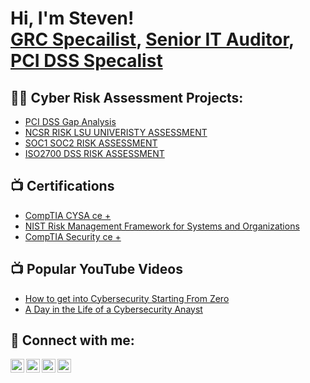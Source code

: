 <h1>Hi, I'm Steven! <br/><a href="https://github.com/ssteel678">GRC Specailist</a>, <a href="https://www.linkedin.com/in/joshmadakor/">Senior IT Auditor</a>, <a href="https://www.youtube.com/c/joshmadakor">PCI DSS Specalist</a></h1>

<h2>👨‍💻 Cyber Risk Assessment Projects:</h2>


  - [PCI DSS Gap Analysis](https://github.com/ssteel678/PCI-DSS-Gap-Analysis)
  - [NCSR RISK LSU UNIVERISTY ASSESSMENT](https://github.com/ssteel678/NCSR-RISK-LSU-UNIVERISTY-ASSESSMENT)
  - [SOC1 SOC2 RISK ASSESSMENT](https://github.com/joshmadakor1/Algorithms-Practice)
  - [ISO2700 DSS RISK ASSESSMENT](https://github.com/joshmadakor1/Algorithms-Practice)
    
<h2>📺 Certifications</h2>

- [CompTIA CYSA ce +](https://www.linkedin.com/in/stevensteeleitsme/overlay/1713488023124/single-media-viewer/?profileId=ACoAABIwG4YBZOBZ-NKLSkNJ0DXhkqNxlEKIwYg)
- [NIST Risk Management Framework for Systems and Organizations](https://www.linkedin.com/in/stevensteeleitsme/overlay/1726708320275/single-media-viewer/?profileId=ACoAABIwG4YBZOBZ-NKLSkNJ0DXhkqNxlEKIwYg)
- [CompTIA Security ce +](https://www.linkedin.com/in/stevensteeleitsme/overlay/1739767738654/single-media-viewer/?profileId=ACoAABIwG4YBZOBZ-NKLSkNJ0DXhkqNxlEKIwYg)

<h2>📺 Popular YouTube Videos</h2>

- [How to get into Cybersecurity Starting From Zero](https://www.youtube.com/watch?v=a83ASGn_V_s)
- [A Day in the Life of a Cybersecurity Anayst](https://www.youtube.com/watch?v=uHy3oM7NnoU)

<h2> 🤳 Connect with me:</h2>

[<img align="left" alt="JoshMadakor | YouTube" width="22px" src="https://cdn.jsdelivr.net/npm/simple-icons@v3/icons/youtube.svg" />][youtube]
[<img align="left" alt="JoshMadakor | Twitter" width="22px" src="https://cdn.jsdelivr.net/npm/simple-icons@v3/icons/twitter.svg" />][twitter]
[<img align="left" alt="JoshMadakor | LinkedIn" width="22px" src="https://cdn.jsdelivr.net/npm/simple-icons@v3/icons/linkedin.svg" />][linkedin]
[<img align="left" alt="JoshMadakor | Instagram" width="22px" src="https://cdn.jsdelivr.net/npm/simple-icons@v3/icons/instagram.svg" />][instagram]

[twitter]: https://twitter.com/joshmadakor
[youtube]: https://www.youtube.com/c/joshmadakor
[instagram]: https://www.instagram.com/joshmadakor/
[linkedin]: https://www.linkedin.com/in/stevensteeleitsme/

<!--
**joshmadakor1/joshmadakor1** is a ✨ _special_ ✨ repository because its `README.md` (this file) appears on your GitHub profile.

Here are some ideas to get you started:

- 🔭 I’m currently working on ...
- 🌱 I’m currently learning ...
- 👯 I’m looking to collaborate on ...
- 🤔 I’m looking for help with ...
- 💬 Ask me about ...
- 📫 How to reach me: ...
- 😄 Pronouns: ...
- ⚡ Fun fact: ...
-->

